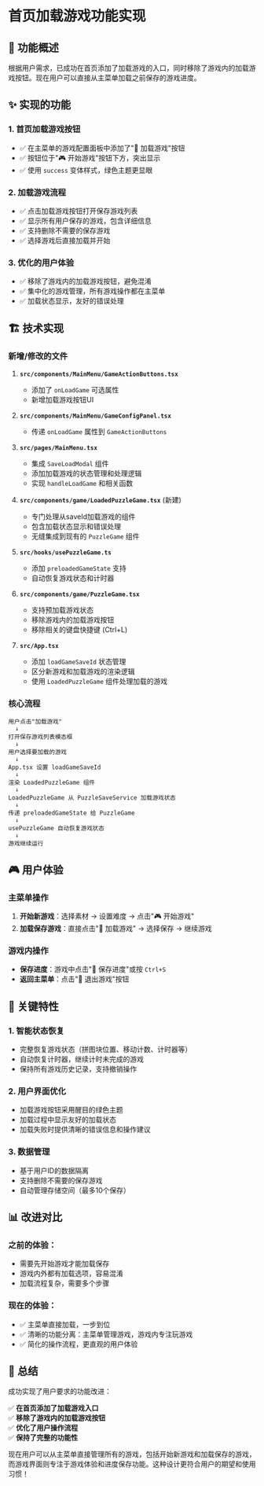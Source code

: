 # 首页加载游戏功能实现

## 🎯 功能概述

根据用户需求，已成功在首页添加了加载游戏的入口，同时移除了游戏内的加载游戏按钮。现在用户可以直接从主菜单加载之前保存的游戏进度。

## ✨ 实现的功能

### 1. **首页加载游戏按钮**
- ✅ 在主菜单的游戏配置面板中添加了"📂 加载游戏"按钮
- ✅ 按钮位于"🎮 开始游戏"按钮下方，突出显示
- ✅ 使用 `success` 变体样式，绿色主题更显眼

### 2. **加载游戏流程**
- ✅ 点击加载游戏按钮打开保存游戏列表
- ✅ 显示所有用户保存的游戏，包含详细信息
- ✅ 支持删除不需要的保存游戏
- ✅ 选择游戏后直接加载并开始

### 3. **优化的用户体验**
- ✅ 移除了游戏内的加载游戏按钮，避免混淆
- ✅ 集中化的游戏管理，所有游戏操作都在主菜单
- ✅ 加载状态显示，友好的错误处理

## 🏗️ 技术实现

### 新增/修改的文件

1. **`src/components/MainMenu/GameActionButtons.tsx`**
   - 添加了 `onLoadGame` 可选属性
   - 新增加载游戏按钮UI

2. **`src/components/MainMenu/GameConfigPanel.tsx`**
   - 传递 `onLoadGame` 属性到 `GameActionButtons`

3. **`src/pages/MainMenu.tsx`**
   - 集成 `SaveLoadModal` 组件
   - 添加加载游戏的状态管理和处理逻辑
   - 实现 `handleLoadGame` 和相关函数

4. **`src/components/game/LoadedPuzzleGame.tsx`** (新建)
   - 专门处理从saveId加载游戏的组件
   - 包含加载状态显示和错误处理
   - 无缝集成到现有的 `PuzzleGame` 组件

5. **`src/hooks/usePuzzleGame.ts`**
   - 添加 `preloadedGameState` 支持
   - 自动恢复游戏状态和计时器

6. **`src/components/game/PuzzleGame.tsx`**
   - 支持预加载游戏状态
   - 移除游戏内的加载游戏按钮
   - 移除相关的键盘快捷键 (Ctrl+L)

7. **`src/App.tsx`**
   - 添加 `loadGameSaveId` 状态管理
   - 区分新游戏和加载游戏的渲染逻辑
   - 使用 `LoadedPuzzleGame` 组件处理加载的游戏

### 核心流程

```
用户点击"加载游戏" 
  ↓
打开保存游戏列表模态框
  ↓
用户选择要加载的游戏
  ↓
App.tsx 设置 loadGameSaveId
  ↓
渲染 LoadedPuzzleGame 组件
  ↓
LoadedPuzzleGame 从 PuzzleSaveService 加载游戏状态
  ↓
传递 preloadedGameState 给 PuzzleGame
  ↓
usePuzzleGame 自动恢复游戏状态
  ↓
游戏继续运行
```

## 🎮 用户体验

### 主菜单操作
1. **开始新游戏**：选择素材 → 设置难度 → 点击"🎮 开始游戏"
2. **加载保存游戏**：直接点击"📂 加载游戏" → 选择保存 → 继续游戏

### 游戏内操作
- **保存进度**：游戏中点击"💾 保存进度"或按 `Ctrl+S`
- **返回主菜单**：点击"🚪 退出游戏"按钮

## 🔧 关键特性

### 1. **智能状态恢复**
- 完整恢复游戏状态（拼图块位置、移动计数、计时器等）
- 自动恢复计时器，继续计时未完成的游戏
- 保持所有游戏历史记录，支持撤销操作

### 2. **用户界面优化**
- 加载游戏按钮采用醒目的绿色主题
- 加载过程中显示友好的加载状态
- 加载失败时提供清晰的错误信息和操作建议

### 3. **数据管理**
- 基于用户ID的数据隔离
- 支持删除不需要的保存游戏
- 自动管理存储空间（最多10个保存）

## 📊 改进对比

### 之前的体验：
- 需要先开始游戏才能加载保存
- 游戏内外都有加载选项，容易混淆
- 加载流程复杂，需要多个步骤

### 现在的体验：
- ✅ 主菜单直接加载，一步到位
- ✅ 清晰的功能分离：主菜单管理游戏，游戏内专注玩游戏
- ✅ 简化的操作流程，更直观的用户体验

## 🎉 总结

成功实现了用户要求的功能改进：

✅ **在首页添加了加载游戏入口**  
✅ **移除了游戏内的加载游戏按钮**  
✅ **优化了用户操作流程**  
✅ **保持了完整的功能性**  

现在用户可以从主菜单直接管理所有的游戏，包括开始新游戏和加载保存的游戏，而游戏界面则专注于游戏体验和进度保存功能。这种设计更符合用户的期望和使用习惯！

